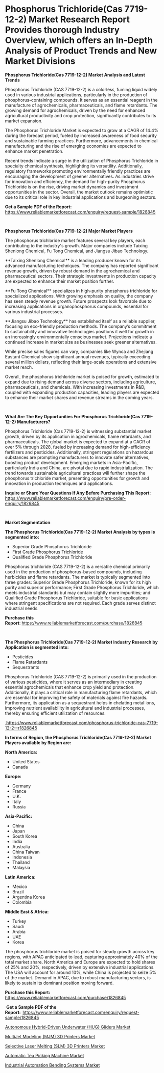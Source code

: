 <p><h1>Phosphorus Trichloride(Cas 7719-12-2) Market Research Report Provides thorough Industry Overview, which offers an In-Depth Analysis of Product Trends and New Market Divisions</h1></p><p><strong>Phosphorus Trichloride(Cas 7719-12-2) Market Analysis and Latest Trends</strong></p>
<p><p>Phosphorus Trichloride (CAS 7719-12-2) is a colorless, fuming liquid widely used in various industrial applications, particularly in the production of phosphorus-containing compounds. It serves as an essential reagent in the manufacture of agrochemicals, pharmaceuticals, and flame retardants. The growing demand for agrochemicals, driven by the need for enhanced agricultural productivity and crop protection, significantly contributes to its market expansion. </p><p>The Phosphorus Trichloride Market is expected to grow at a CAGR of 14.4% during the forecast period, fueled by increased awareness of food security and sustainable farming practices. Furthermore, advancements in chemical manufacturing and the rise of emerging economies are expected to enhance market penetration. </p><p>Recent trends indicate a surge in the utilization of Phosphorus Trichloride in specialty chemical synthesis, highlighting its versatility. Additionally, regulatory frameworks promoting environmentally friendly practices are encouraging the development of greener alternatives. As industries strive for innovation and efficiency, the demand for high-purity Phosphorus Trichloride is on the rise, driving market dynamics and investment opportunities in the sector. Overall, the market outlook remains optimistic due to its critical role in key industrial applications and burgeoning sectors.</p></p>
<p><strong>Get a Sample PDF of the Report:&nbsp;</strong> <a href="https://www.reliablemarketforecast.com/enquiry/request-sample/1826845?utm_campaign=1899&utm_medium=2&utm_source=Github&utm_content=ia&utm_term=28022025&utm_id=phosphorus-trichloridecas-7719-12-2">https://www.reliablemarketforecast.com/enquiry/request-sample/1826845</a></p>
<p>&nbsp;</p>
<p><strong>Phosphorus Trichloride(Cas 7719-12-2) Major Market Players</strong></p>
<p><p>The phosphorus trichloride market features several key players, each contributing to the industry's growth. Major companies include Taixing Shenlong Chemical, Fu Tong Chemical, and Jiangsu Jibao Technology. </p><p>**Taixing Shenlong Chemical** is a leading producer known for its advanced manufacturing techniques. The company has reported significant revenue growth, driven by robust demand in the agrochemical and pharmaceutical sectors. Their strategic investments in production capacity are expected to enhance their market position further.</p><p>**Fu Tong Chemical** specializes in high-purity phosphorus trichloride for specialized applications. With growing emphasis on quality, the company has seen steady revenue growth. Future prospects look favorable due to increasing applications in organophosphorus compounds, essential for various industrial processes.</p><p>**Jiangsu Jibao Technology** has established itself as a reliable supplier, focusing on eco-friendly production methods. The company’s commitment to sustainability and innovative technologies positions it well for growth in an increasingly environmentally conscious market. Projections indicate a continued increase in market size as businesses seek greener alternatives.</p><p>While precise sales figures can vary, companies like Wynca and Zhejiang Eastant Chemical show significant annual revenues, typically exceeding several million dollars, reflecting their large-scale operations and extensive market reach.</p><p>Overall, the phosphorus trichloride market is poised for growth, estimated to expand due to rising demand across diverse sectors, including agriculture, pharmaceuticals, and chemicals. With increasing investments in R&D, coupled with expanding production capacities, leading players are expected to enhance their market shares and revenue streams in the coming years.</p></p>
<p>&nbsp;</p>
<p><strong>What Are The Key Opportunities For Phosphorus Trichloride(Cas 7719-12-2) Manufacturers?</strong></p>
<p><p>Phosphorus Trichloride (Cas 7719-12-2) is witnessing substantial market growth, driven by its application in agrochemicals, flame retardants, and pharmaceuticals. The global market is expected to expand at a CAGR of over 5% through 2028, fueled by increasing demand for high-efficiency fertilizers and pesticides. Additionally, stringent regulations on hazardous substances are prompting manufacturers to innovate safer alternatives, boosting product development. Emerging markets in Asia-Pacific, particularly India and China, are pivotal due to rapid industrialization. The trend towards sustainable agricultural practices will further shape the phosphorus trichloride market, presenting opportunities for growth and innovation in production techniques and applications.</p></p>
<p><strong>Inquire or Share Your Questions If Any Before Purchasing This Report:</strong> <a href="https://www.reliablemarketforecast.com/enquiry/pre-order-enquiry/1826845?utm_campaign=1899&utm_medium=2&utm_source=Github&utm_content=ia&utm_term=28022025&utm_id=phosphorus-trichloridecas-7719-12-2">https://www.reliablemarketforecast.com/enquiry/pre-order-enquiry/1826845</a></p>
<p>&nbsp;</p>
<p><strong>Market Segmentation</strong></p>
<p><strong>The Phosphorus Trichloride(Cas 7719-12-2) Market Analysis by types is segmented into:</strong></p>
<p><ul><li>Superior Grade Phosphorus Trichloride</li><li>First Grade Phosphorus Trichloride</li><li>Qualified Grade Phosphorus Trichloride</li></ul></p>
<p><p>Phosphorus trichloride (CAS 7719-12-2) is a versatile chemical primarily used in the production of phosphorus-based compounds, including herbicides and flame retardants. The market is typically segmented into three grades: Superior Grade Phosphorus Trichloride, known for its high purity and superior performance; First Grade Phosphorus Trichloride, which meets industrial standards but may contain slightly more impurities; and Qualified Grade Phosphorus Trichloride, suitable for basic applications where stringent specifications are not required. Each grade serves distinct industrial needs.</p></p>
<p><strong>Purchase this Report:&nbsp;</strong><a href="https://www.reliablemarketforecast.com/purchase/1826845?utm_campaign=1899&utm_medium=2&utm_source=Github&utm_content=ia&utm_term=28022025&utm_id=phosphorus-trichloridecas-7719-12-2">https://www.reliablemarketforecast.com/purchase/1826845</a></p>
<p>&nbsp;</p>
<p><strong>The Phosphorus Trichloride(Cas 7719-12-2) Market Industry Research by Application is segmented into:</strong></p>
<p><ul><li>Pesticides</li><li>Flame Retardants</li><li>Sequestrants</li></ul></p>
<p><p>Phosphorus Trichloride (CAS 7719-12-2) is primarily used in the production of various pesticides, where it serves as an intermediary in creating essential agrochemicals that enhance crop yield and protection. Additionally, it plays a critical role in manufacturing flame retardants, which are essential for improving the safety of materials against fire hazards. Furthermore, its application as a sequestrant helps in chelating metal ions, improving nutrient availability in agricultural and industrial processes, thereby ensuring efficient utilization of resources.</p></p>
<p><a href="https://www.reliablemarketforecast.com/phosphorus-trichloride-cas-7719-12-2--r1826845?utm_campaign=1899&utm_medium=2&utm_source=Github&utm_content=ia&utm_term=28022025&utm_id=phosphorus-trichloridecas-7719-12-2">&nbsp;https://www.reliablemarketforecast.com/phosphorus-trichloride-cas-7719-12-2--r1826845</a></p>
<p><strong>In terms of Region, the Phosphorus Trichloride(Cas 7719-12-2) Market Players available by Region are:</strong></p>
<p>
    <p> <strong> North America: </strong>
        <ul>
            <li>United States</li>
            <li>Canada</li>
        </ul>
        </p> 
    <p> <strong> Europe: </strong>
        <ul>
            <li>Germany</li>
            <li>France</li>
            <li>U.K.</li>
            <li>Italy</li>
            <li>Russia</li>
        </ul>
        </p> 
    <p> <strong> Asia-Pacific: </strong>
        <ul>
            <li>China</li>
            <li>Japan</li>
            <li>South Korea</li>
            <li>India</li>
            <li>Australia</li>
            <li>China Taiwan</li>
            <li>Indonesia</li>
            <li>Thailand</li>
            <li>Malaysia</li>
        </ul>
        </p> 
    <p> <strong> Latin America: </strong>
        <ul>
            <li>Mexico</li>
            <li>Brazil</li>
            <li>Argentina Korea</li>
            <li>Colombia</li>
        </ul>
        </p> 
    <p> <strong> Middle East & Africa: </strong>
        <ul>
            <li>Turkey</li>
            <li>Saudi</li>
            <li>Arabia</li>
            <li>UAE</li>
            <li>Korea</li>
        </ul>
    </p>
    </p>
<p><p>The phosphorus trichloride market is poised for steady growth across key regions, with APAC anticipated to lead, capturing approximately 40% of the total market share. North America and Europe are expected to hold shares of 25% and 20%, respectively, driven by extensive industrial applications. The USA will account for around 10%, while China is projected to seize 5% of the market. Demand in APAC, due to robust manufacturing sectors, is likely to sustain its dominant position moving forward.</p></p>
<p><strong>Purchase this Report: </strong><a href="https://www.reliablemarketforecast.com/purchase/1826845?utm_campaign=1899&utm_medium=2&utm_source=Github&utm_content=ia&utm_term=28022025&utm_id=phosphorus-trichloridecas-7719-12-2">https://www.reliablemarketforecast.com/purchase/1826845</a></p>
<p>&nbsp;<strong>Get a Sample PDF of the Report:&nbsp;&nbsp;</strong><a href="https://www.reliablemarketforecast.com/enquiry/request-sample/1826845?utm_campaign=1899&utm_medium=2&utm_source=Github&utm_content=ia&utm_term=28022025&utm_id=phosphorus-trichloridecas-7719-12-2">https://www.reliablemarketforecast.com/enquiry/request-sample/1826845</a></p>
<p><strong></strong></p>
<p><p><a href="https://github.com/JosephineMcguire65/Market-Research-Report-List-1/blob/main/autonomous-hybrid-driven-underwater-hug-gliders-market.md?utm_campaign=1899&utm_medium=2&utm_source=Github&utm_content=ia&utm_term=28022025&utm_id=phosphorus-trichloridecas-7719-12-2">Autonomous Hybrid-Driven Underwater (HUG) Gliders Market</a></p><p><a href="https://github.com/shirleenfraker87/Market-Research-Report-List-1/blob/main/multijet-modeling-mjm-3d-printers-market.md?utm_campaign=1899&utm_medium=2&utm_source=Github&utm_content=ia&utm_term=28022025&utm_id=phosphorus-trichloridecas-7719-12-2">MultiJet Modeling (MJM) 3D Printers Market</a></p><p><a href="https://github.com/mezokathleen834/Market-Research-Report-List-1/blob/main/selective-laser-melting-slm-3d-printers-market.md?utm_campaign=1899&utm_medium=2&utm_source=Github&utm_content=ia&utm_term=28022025&utm_id=phosphorus-trichloridecas-7719-12-2">Selective Laser Melting (SLM) 3D Printers Market</a></p><p><a href="https://github.com/norbeludie83/Market-Research-Report-List-1/blob/main/automatic-tea-picking-machine-market.md?utm_campaign=1899&utm_medium=2&utm_source=Github&utm_content=ia&utm_term=28022025&utm_id=phosphorus-trichloridecas-7719-12-2">Automatic Tea Picking Machine Market</a></p><p><a href="https://github.com/jerhoskinson197676/Market-Research-Report-List-1/blob/main/industrial-automation-bending-systems-market.md?utm_campaign=1899&utm_medium=2&utm_source=Github&utm_content=ia&utm_term=28022025&utm_id=phosphorus-trichloridecas-7719-12-2">Industrial Automation Bending Systems Market</a></p></p>